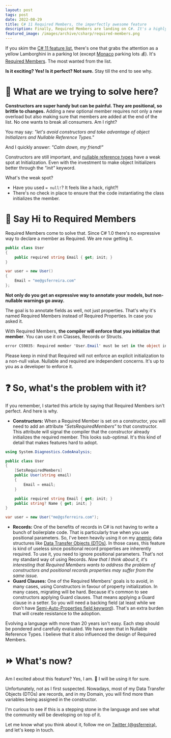 ```yaml
---
layout: post
tags: post
date: 2022-08-29
title: C# 11 Required Members, the imperfectly awesome feature
description: Finally, Required Members are landing on C#. It's a highly expected feature, but not everything is perfect. In this post we will see why.
featured_image: /images/archive/csharp/required-members.png
---
```


If you skim the [C# 11 feature list](https://docs.microsoft.com/en-us/dotnet/csharp/whats-new/csharp-11), there's one that grabs the attention as a yellow Lamborghini in a parking lot (except [Monaco](https://en.wikipedia.org/wiki/Monaco) parking lots 💰). It's [Required Members](https://docs.microsoft.com/en-us/dotnet/csharp/whats-new/csharp-11#required-members). The most wanted from the list.

**Is it exciting? Yes! Is it perfect? Not sure.** Stay till the end to see why.

# 🤨 What are we trying to solve here?

**Constructors are super handy but can be painful. They are positional, so brittle to changes.** Adding a new optional member requires not only a new overload but also making sure that members are added at the end of the list. No one wants to break all consumers. Am I right?

You may say: _"let's avoid constructors and take advantage of object Initializers and Nullable Reference Types."_

And I quickly answer: _"Calm down, my friend!"_

Constructors are still important, and [nullable reference types](https://docs.microsoft.com/en-us/dotnet/csharp/nullable-references) have a weak spot at Initialization. Even with the investment to make object Initializers better through the _"init"_ keyword.

What's the weak spot?

- Have you used `= null!`? It feels like a hack, right?!
- There's no check in place to ensure that the code instantiating the class initializes the member.

# 👋 Say Hi to Required Members

Required Members come to solve that. Since C# 1.0 there's no expressive way to declare a member as Required. We are now getting it.

```csharp
public class User
{
	public required string Email { get; init; }
}

var user = new User()
{
	Email = "me@gsferreira.com"
};
```

**Not only do you get an expressive way to annotate your models, but non-nullable warnings go away.**

The goal is to annotate fields as well, not just properties. That's why it's named Required Members instead of Required Properties. In case you asked it.

With Required Members, **the compiler will enforce that you initialize that member**. You can use it on Classes, Records or Structs.

```csharp
error CS9035: Required member 'User.Email' must be set in the object initializer or attribute constructor.
```

Please keep in mind that Required will not enforce an explicit initialization to a non-null value. Nullable and required are independent concerns. It's up to you as a developer to enforce it.

# ❓ So, what's the problem with it?

If you remember, I started this article by saying that Required Members isn't perfect. And here is why.

- **Constructors:** When a Required Member is set on a constructor, you will need to add an attribute _"SetsRequiredMembers"_ to that constructor. This attribute will signal the compiler that the constructor already initializes the required member. This looks sub-optimal. It's this kind of detail that makes features hard to adopt.

```csharp
using System.Diagnostics.CodeAnalysis;

public class User
{
	[SetsRequiredMembers]
	public User(string email)
	{
		Email = email;
	}

	public required string Email { get; init; }
	public string? Name { get; init; }
}

var user = new User("me@gsferreira.com");
```

- **Records:** One of the benefits of records in C# is not having to write a bunch of boilerplate code. That is particularly true when you use positional parameters. So, I've been heavily using it on my [anemic](https://martinfowler.com/bliki/AnemicDomainModel.html) data structures like [Data Transfer Objects (DTOs)](<https://docs.microsoft.com/en-us/previous-versions/msp-n-p/ff649585(v=pandp.10)?redirectedfrom=MSDN>). In those cases, this feature is kind of useless since positional record properties are inherently required. To use it, you need to ignore positional parameters. That's not my standard way of using Records.
  _Now that I think about it, it's interesting that Required Members wants to address the problem of constructors and positional records properties may suffer from the same issue._
- **Guard Clauses:** One of the Required Members' goals is to avoid, in many cases, using Constructors in favour of property initialization. In many cases, migrating will be hard. Because it's common to see constructors applying Guard clauses. That means applying a Guard clause in a setter. So you will need a backing field (at least while we don't have [Semi-Auto-Properties field keyword](https://github.com/dotnet/csharplang/issues/140)). That's an extra burden that will create resistance to the adoption.

Evolving a language with more than 20 years isn't easy. Each step should be pondered and carefully evaluated. We have seen that in Nullable Reference Types. I believe that it also influenced the design of Required Members.

# ⏩ What's now?

Am I excited about this feature? Yes, I am. 🤩 I will be using it for sure.

Unfortunately, not as I first suspected. Nowadays, most of my Data Transfer Objects (DTOs) are records, and in my Domain, you will find more than variables being assigned in the constructor.

I'm curious to see if this is a stepping stone in the language and see what the community will be developing on top of it.

Let me know what you think about it, follow me on [Twitter (@gsferreira)](https://twitter.com/gsferreira), and let's keep in touch.
